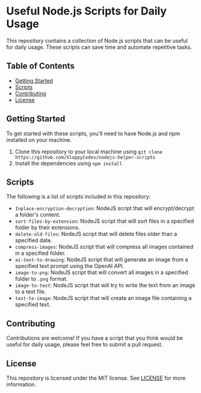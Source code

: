 # Useful Node.js Scripts for Daily Usage

This repository contains a collection of Node.js scripts that can be useful for daily usage. These scripts can save time and automate repetitive tasks.

## Table of Contents

- [Getting Started](#getting-started)
- [Scripts](#scripts)
- [Contributing](#contributing)
- [License](#license)

## Getting Started

To get started with these scripts, you'll need to have Node.js and npm installed on your machine.

1. Clone this repository to your local machine using `git clone https://github.com/SloppyCodes/nodejs-helper-scripts`
2. Install the dependencies using `npm install`

## Scripts

The following is a list of scripts included in this repository:

- `Inplace-encryption-decryption`: NodeJS script that will encrypt/decrypt a folder's content.
- `sort-files-by-extension`: NodeJS script that will sort files in a specified folder by their extensions.
- `delete-old-files`: NodeJS script that will delete files older than a specified date.
- `compress-images`: NodeJS script that will compress all images contained in a specified folder.
- `ai-text-to-drawing`: NodeJS script that will generate an image from a specified text prompt using the OpenAI API.
- `image-to-png`: NodeJS script that will convert all images in a specified folder to `.png` format.
- `image-to-text`: NodeJS script that will try to write the text from an image to a text file.
- `text-to-image`: NodeJS script that will create an image file containing a specified text.

## Contributing

Contributions are welcome! If you have a script that you think would be useful for daily usage, please feel free to submit a pull request.

## License

This repository is licensed under the MIT license. See [LICENSE](LICENSE) for more information.
